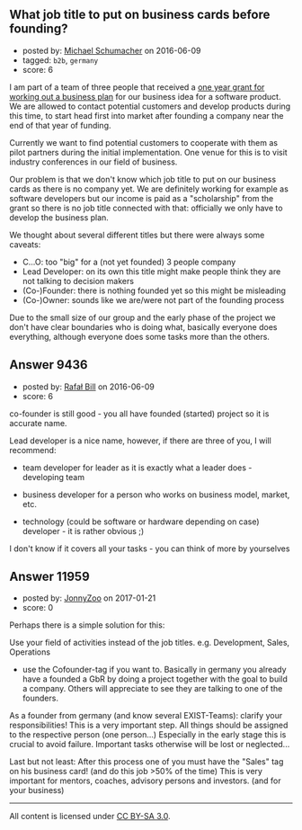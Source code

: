 ## What job title to put on business cards before founding?

- posted by: [Michael Schumacher](https://stackexchange.com/users/8603987/michael-schumacher) on 2016-06-09
- tagged: `b2b`, `germany`
- score: 6

I am part of a team of three people that received a [one year grant for working out a business plan](https://www.exist.de/EN/programme/EXIST-Business-Startup-Grant/content.html) for our business idea for a software product. We are allowed to contact potential customers and develop products during this time, to start head first into market after founding a company near the end of that year of funding.

Currently we want to find potential customers to cooperate with them as pilot partners during the initial implementation. One venue for this is to visit industry conferences in our field of business.

Our problem is that we don't know which job title to put on our business cards as there is no company yet. We are definitely working for example as software developers but our income is paid as a "scholarship" from the grant so there is no job title connected with that: officially we only have to develop the business plan.

We thought about several different titles but there were always some caveats:

- C...O: too "big" for a (not yet founded) 3 people company
- Lead Developer: on its own this title might make people think they are not talking to decision makers
- (Co-)Founder: there is nothing founded yet so this might be misleading
- (Co-)Owner: sounds like we are/were not part of the founding process

Due to the small size of our group and the early phase of the project we don't have clear boundaries who is doing what, basically everyone does everything, although everyone does some tasks more than the others.


## Answer 9436

- posted by: [Rafał Bill](https://stackexchange.com/users/8604978/rafa-bill) on 2016-06-09
- score: 6

co-founder is still good - you all have founded (started) project so it is accurate name.

Lead developer is a nice name, however, if there are three of you, I will recommend:

- team developer for leader as it is exactly what a leader does - developing team

- business developer for a person who works on business model, market, etc.

- technology (could be software or hardware depending on case) developer - it is rather obvious ;)

I don't know if it covers all your tasks - you can think of more by yourselves


## Answer 11959

- posted by: [JonnyZoo](https://stackexchange.com/users/4074587/jonnyzoo) on 2017-01-21
- score: 0

Perhaps there is a simple solution for this:

Use your field of activities instead of the job titles.
e.g. Development, Sales, Operations

+ use the Cofounder-tag if you want to.
Basically in germany you already have a founded a GbR by doing a project together with the goal to build a company. Others will appreciate to see they are talking to one of the founders. 

As a founder from germany (and know several EXIST-Teams): clarify your responsibilities! This is a very important step. All things should be assigned to the respective person (one person...) 
Especially in the early stage this is crucial to avoid failure. Important tasks otherwise will be lost or neglected...

Last but not least: After this process one of you must have the "Sales" tag on his business card! (and do this job >50% of the time) This is very important for mentors, coaches, advisory persons and investors. (and for your business)



---

All content is licensed under [CC BY-SA 3.0](https://creativecommons.org/licenses/by-sa/3.0/).
